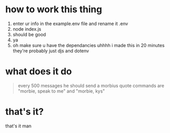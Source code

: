 # how to work this thing
1. enter ur info in the example.env file and rename it .env
2. node index.js
3. should be good
4. ya
5. oh make sure u have the dependancies uhhhh i made this in 20 minutes they're probably just djs and dotenv

# what does it do
> every 500 messages he should send a morbius quote
> commands are "morbie, speak to me" and "morbie, kys"

# that's it?
that's it man
